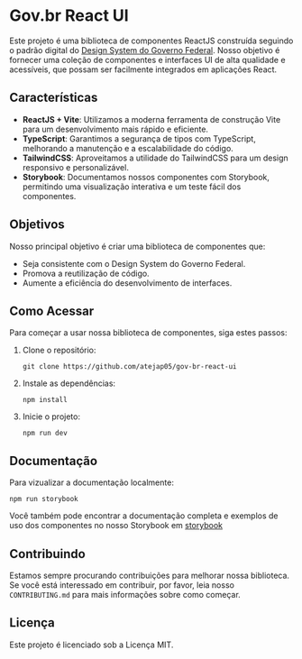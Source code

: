 # Gov.br React UI

Este projeto é uma biblioteca de componentes ReactJS construída seguindo o padrão digital do [Design System do Governo Federal](https://www.gov.br/ds/home).
Nosso objetivo é fornecer uma coleção de componentes e interfaces UI de alta qualidade e acessíveis, que possam ser facilmente integrados em aplicações React.

## Características

- **ReactJS + Vite**: Utilizamos a moderna ferramenta de construção Vite para um desenvolvimento mais rápido e eficiente.
- **TypeScript**: Garantimos a segurança de tipos com TypeScript, melhorando a manutenção e a escalabilidade do código.
- **TailwindCSS**: Aproveitamos a utilidade do TailwindCSS para um design responsivo e personalizável.
- **Storybook**: Documentamos nossos componentes com Storybook, permitindo uma visualização interativa e um teste fácil dos componentes.

## Objetivos

Nosso principal objetivo é criar uma biblioteca de componentes que:

- Seja consistente com o Design System do Governo Federal.
- Promova a reutilização de código.
- Aumente a eficiência do desenvolvimento de interfaces.

## Como Acessar

Para começar a usar nossa biblioteca de componentes, siga estes passos:

1. Clone o repositório:

   ```git
   git clone https://github.com/atejap05/gov-br-react-ui
   ```

2. Instale as dependências:

   ```node
   npm install
   ```

3. Inicie o projeto:

   ```node
   npm run dev
   ```

## Documentação

Para vizualizar a documentação localmente:

```node
npm run storybook
```

Você também pode encontrar a documentação completa e exemplos de uso dos componentes no nosso Storybook em [storybook](https://main--660d686fca703150f4bd09bd.chromatic.com)

## Contribuindo

Estamos sempre procurando contribuições para melhorar nossa biblioteca. Se você está interessado em contribuir, por favor, leia nosso `CONTRIBUTING.md` para mais informações sobre como começar.

## Licença

Este projeto é licenciado sob a Licença MIT.
